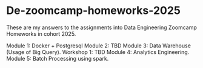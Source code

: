 # De-zoomcamp-homeworks-2025
These are my answers to the assignments into Data Engineering Zoomcamp Homeworks in cohort 2025.

Module 1: Docker + Postgresql
Module 2: TBD
Module 3: Data Warehouse (Usage of Big Query).
Workshop 1: TBD
Module 4: Analytics Engineering.
Module 5: Batch Processing using spark.

